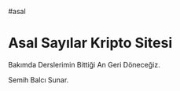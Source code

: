 #asal
# Asal Sayılar Kripto Sitesi
Bakımda Derslerimin Bittiği An Geri Döneceğiz.

Semih Balcı Sunar.
